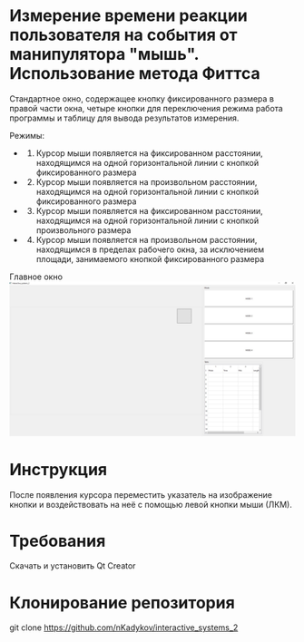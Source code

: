 # Измерение времени реакции пользователя на события от манипулятора "мышь". Использование метода Фиттса
Стандартное окно, содержащее кнопку фиксированного размера в правой части окна, четыре кнопки для переключения режима работа программы и таблицу для вывода результатов измерения.

Режимы:
- 1. Курсор мыши появляется на фиксированном расстоянии, находящимся на одной горизонтальной линии с кнопкой фиксированного размера
- 2. Курсор мыши появляется на произвольном расстоянии, находящимся на одной горизонтальной линии с кнопкой фиксированного размера
- 3. Курсор мыши появляется на фиксированном расстоянии, находящимся на одной горизонтальной линии с кнопкой произвольного размера
- 4. Курсор мыши появляется на произвольном расстоянии, находящимся в пределах рабочего окна, за исключением площади, занимаемого кнопкой фиксированного размера

Главное окно
![screenshot](screenshot/window.jpg)

# Инструкция
После появления курсора переместить указатель на изображение кнопки и воздействовать на неё с помощью левой кнопки мыши (ЛКМ).

# Требования
Скачать и установить Qt Creator

# Клонирование репозитория
git clone https://github.com/nKadykov/interactive_systems_2
